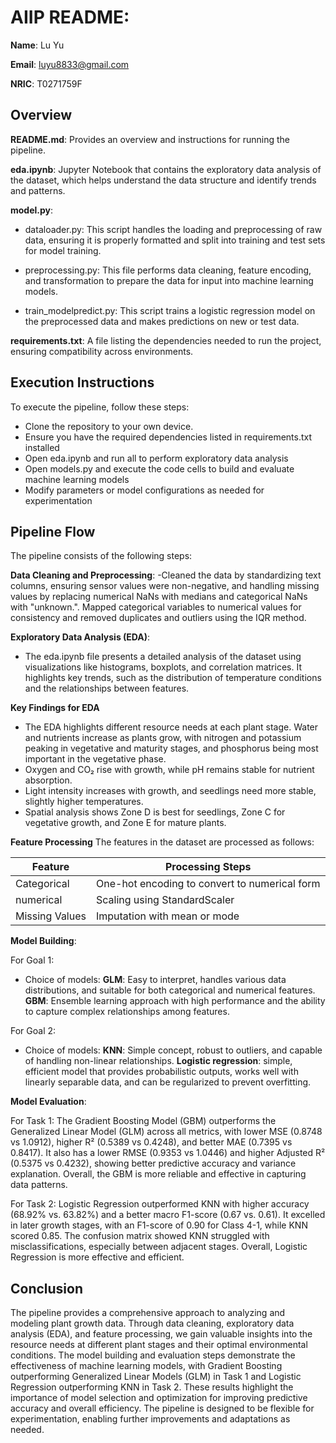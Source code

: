 # AIIP README:

**Name**: Lu Yu

**Email**: luyu8833@gmail.com

**NRIC**: T0271759F

## Overview

**README.md**: Provides an overview and instructions for running the pipeline.

**eda.ipynb**: Jupyter Notebook that contains the exploratory data analysis of the dataset, which helps understand the data structure and identify trends and patterns.

**model.py**: 

- dataloader.py: This script handles the loading and preprocessing of raw data, ensuring it is properly formatted and split into training and test sets for model training.

- preprocessing.py: This file performs data cleaning, feature encoding, and transformation to prepare the data for input into machine learning models.

- train_modelpredict.py: This script trains a logistic regression model on the preprocessed data and makes predictions on new or test data.

**requirements.txt**: A file listing the dependencies needed to run the project, ensuring compatibility across environments.

## Execution Instructions

To execute the pipeline, follow these steps:

- Clone the repository to your own device.
- Ensure you have the required dependencies listed in requirements.txt installed
- Open eda.ipynb and run all to perform exploratory data analysis
- Open models.py and execute the code cells to build and evaluate machine learning models
- Modify parameters or model configurations as needed for experimentation

## Pipeline Flow

The pipeline consists of the following steps:

**Data Cleaning and Preprocessing**: 
-Cleaned the data by standardizing text columns, ensuring sensor values were non-negative, and handling missing values by replacing numerical NaNs with medians and categorical NaNs with "unknown.". Mapped categorical variables to numerical values for consistency and removed duplicates and outliers using the IQR method. 

**Exploratory Data Analysis (EDA)**: 
- The eda.ipynb file presents a detailed analysis of the dataset using visualizations like histograms, boxplots, and correlation matrices. It highlights key trends, such as the distribution of temperature conditions and the relationships between features.

**Key Findings for EDA**
- The EDA highlights different resource needs at each plant stage. Water and nutrients increase as plants grow, with nitrogen and potassium peaking in vegetative and maturity stages, and phosphorus being most important in the vegetative phase.
- Oxygen and CO₂ rise with growth, while pH remains stable for nutrient absorption.
- Light intensity increases with growth, and seedlings need more stable, slightly higher temperatures.
- Spatial analysis shows Zone D is best for seedlings, Zone C for vegetative growth, and Zone E for mature plants.

**Feature Processing**
The features in the dataset are processed as follows:

| Feature | Processing Steps |
| ----------- | ----------- |
| Categorical | One-hot encoding to convert to numerical form |
| numerical | Scaling using StandardScaler |
| Missing Values | Imputation with mean or mode |

**Model Building**:

For Goal 1:
- Choice of models:
**GLM**: Easy to interpret, handles various data distributions, and suitable for both categorical and numerical features.
**GBM**: Ensemble learning approach with high performance and the ability to capture complex relationships among features.

For Goal 2:
- Choice of models:
**KNN**: Simple concept, robust to outliers, and capable of handling non-linear relationships.
**Logistic regression**: simple, efficient model that provides probabilistic outputs, works well with linearly separable data, and can be regularized to prevent overfitting.


**Model Evaluation**: 

For Task 1:
The Gradient Boosting Model (GBM) outperforms the Generalized Linear Model (GLM) across all metrics, with lower MSE (0.8748 vs 1.0912), higher R² (0.5389 vs 0.4248), and better MAE (0.7395 vs 0.8417). It also has a lower RMSE (0.9353 vs 1.0446) and higher Adjusted R² (0.5375 vs 0.4232), showing better predictive accuracy and variance explanation. Overall, the GBM is more reliable and effective in capturing data patterns.

For Task 2:
Logistic Regression outperformed KNN with higher accuracy (68.92% vs. 63.82%) and a better macro F1-score (0.67 vs. 0.61). It excelled in later growth stages, with an F1-score of 0.90 for Class 4-1, while KNN scored 0.85. The confusion matrix showed KNN struggled with misclassifications, especially between adjacent stages. Overall, Logistic Regression is more effective and efficient.

## Conclusion
The pipeline provides a comprehensive approach to analyzing and modeling plant growth data. Through data cleaning, exploratory data analysis (EDA), and feature processing, we gain valuable insights into the resource needs at different plant stages and their optimal environmental conditions. The model building and evaluation steps demonstrate the effectiveness of machine learning models, with Gradient Boosting outperforming Generalized Linear Models (GLM) in Task 1 and Logistic Regression outperforming KNN in Task 2. These results highlight the importance of model selection and optimization for improving predictive accuracy and overall efficiency. The pipeline is designed to be flexible for experimentation, enabling further improvements and adaptations as needed.